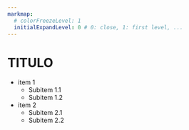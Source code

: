 ```yaml
---
markmap:
  # colorFreezeLevel: 1
  initialExpandLevel: 0 # 0: close, 1: first level, ...
---
```


# TITULO
  - item 1
    - Subitem 1.1
	- Subitem 1.2
  - item 2
	- Subitem 2.1
	- Subitem 2.2